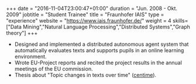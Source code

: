 +++
date = "2016-11-04T23:00:47+01:00"
duration = "Jun. 2008 - Okt. 2009"
jobtitle = "Student Trainee"
title = "Fraunhofer IAIS"
type = "experience"
website = "https://www.iais.fraunhofer.de/"
weight = 4
skills=["Data Mining","Natural Language Processing","Distributed Systems","Graph theory"]
+++
* Designed and implemented a distributed autonomous agent system that automatically evaluates texts and supports pupils in an online learning environment.
* Wrote EU-Project reports and recited the project results in the annual meetings of the EU commission.
* Thesis about "Topic changes in texts over time" (<a href="https://github.com/hanbei/centime">centime</a>).
